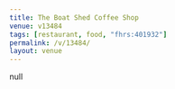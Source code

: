 ```yaml
---
title: The Boat Shed Coffee Shop
venue: v13484
tags: [restaurant, food, "fhrs:401932"]
permalink: /v/13484/
layout: venue
---
```

null